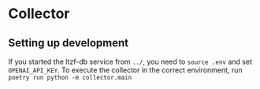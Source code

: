 # Collector

## Setting up development

If you started the ltzf-db service from `../`, you need to `source .env` and set `OPENAI_API_KEY`.
To execute the collector in the correct environment, run `poetry run python -m collector.main`
